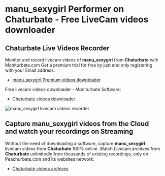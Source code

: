 # manu_sexygirl Performer on Chaturbate - Free LiveCam videos downloader

## Chaturbate Live Videos Recorder

Monitor and record livecam videos of **manu_sexygirl** from **Chaturbate** with Moniturbate.com
Get a premium trial for free by just and only registering with your Email address:
* [manu_sexygirl Premium videos downloader](https://moniturbate.com/request-demo-licence-key.html)

Free livecam videos downloader - Moniturbate Software:
* [Chaturbate videos downloader](https://moniturbate.com/moniturbate-download-software.html)

![manu_sexygirl livecam videos recorder](https://peachurnet.com/templates/moniturbate-software.png)


## Capture manu_sexygirl videos from the Cloud and watch your recordings on Streaming

Without the need of downloading a software, capture **manu_sexygirl** livecam videos from **Chaturbate** 100% online.
Watch Livecam archives from **Chaturbate** unlimitedly from thousands of existing recordings, only on Peachurbate.com and its websites network:
* [Chaturbate videos archives](https://peachurnet.com/)